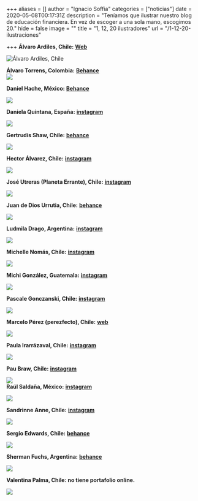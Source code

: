 +++
aliases = []
author = "Ignacio Soffia"
categories = ["noticias"]
date = 2020-05-08T00:17:31Z
description = "Teníamos que ilustrar nuestro blog de educación financiera. En vez de escoger a una sola mano, escogimos 20."
hide = false
image = ""
title = "1, 12, 20 ilustradores"
url = "/1-12-20-ilustraciones"

+++
**Álvaro Ardiles, Chile:** [**Web**](https://alvaroardiles.cl/)

![](/uploads/alvaroardiles.png "Álvaro Ardiles, Chile")

**Álvaro Torrens, Colombia:** [**Behance**](https://www.behance.net/drawalv)  
![](/uploads/alvarotorrens.png)

**Daniel Hache, México:** [**Behance**](https://www.behance.net/gallery/92791653/Book-Ilustracion-diseno)

![](/uploads/danielhache.png)

**Daniela Quintana, España:** [**instagram**](https://www.instagram.com/ladaniquin/)

![](/uploads/danielaquintana.png)

**Gertrudis Shaw, Chile:** [**behance**](http://gertrudisshaw.com/)

![](/uploads/gestrudisshaw.png)

**Hector Álvarez, Chile:** [**instagram**](https://www.instagram.com/eto2d/)

![](/uploads/hectoralvarez.png)

**José Utreras (Planeta Errante), Chile:** [**instagram**](https://www.instagram.com/elplanetaerrante/)

![](/uploads/joseutreras.png)

**Juan de Dios Urrutia, Chile:** [**behance**](https://www.behance.net/JuandeDiosUrrutia)

![](/uploads/Juandediosurrutia.png)

**Ludmila Drago, Argentina:** [**instagram**](https://www.instagram.com/ludmiladragoart/?hl=es-la)

![](/uploads/ludmiladrago.png)

**Michelle Nomás, Chile:** [**instagram**](https://www.instagram.com/michellenomas/)

![](/uploads/michellenomas.png)

**Michi González, Guatemala:** [**instagram**](https://www.instagram.com/michi.gg/?hl=es%20https://michigonzalez.myportfolio.com/)

![](/uploads/michigonzalez.png)

**Pascale Gonczanski, Chile:** [**instagram**](https://www.instagram.com/pascalasca/)

![](/uploads/pascalegonczanski.png)

**Marcelo Pérez (perezfecto), Chile:** [**web**](https://perezfecto.com/)

![](/uploads/marceloperez.png)

**Paula Irarrázaval, Chile:** [**instagram**](https://www.instagram.com/paula.irarrazaval/)

![](/uploads/paulairarrazaval.png)

**Pau Braw, Chile:** [**instagram**](https://www.instagram.com/paubraw.arts/)

![](/uploads/paubraw.png)  
**Raúl Saldaña, México:** [**instagram**](https://www.instagram.com/soyraulitoo/?hl=es-la)

![](/uploads/raulsaldaña.png)

**Sandrinne Anne, Chile:** [**instagram**](https://www.instagram.com/sandrine_anne/)

![](/uploads/sandrinneanne.png)

**Sergio Edwards, Chile:** [**behance**](https://www.behance.net/sergioedwards)

![](/uploads/sergioedwards.png)

**Sherman Fuchs, Argentina:** [**behance**](https://www.behance.net/sher)

![](/uploads/shermanfuchs.png)

**Valentina Palma, Chile: no tiene portafolio online.**

![](/uploads/valentinapalma.png)